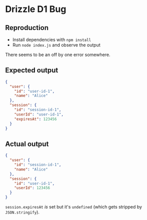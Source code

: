# Drizzle D1 Bug

## Reproduction

- Install dependencies with `npm install`
- Run `node index.js` and observe the output

There seems to be an off by one error somewhere.

## Expected output

```json
{
  "user": {
    "id": "user-id-1",
    "name": "Alice"
  },
  "session": {
    "id": "session-id-1",
    "userId": "user-id-1",
    "expiresAt": 123456
  }
}
```

## Actual output

```json
{
  "user": {
    "id": "session-id-1",
    "name": "Alice"
  },
  "session": {
    "id": "user-id-1",
    "userId": 123456
  }
}
```

`session.expiresAt` _is_ set but it's `undefined` (which gets stripped by `JSON.stringify`).
